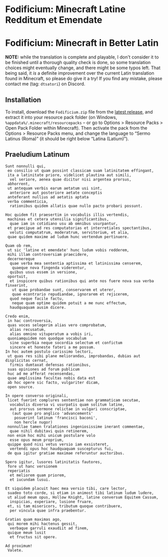# Fodificium: Minecraft Latine Redditum et Emendate

# Fodificium: Minecraft in Better Latin

**NOTE:** while the translation is complete and playable, I don't consider it to be finished until a thorough quality check is done, so some translation choices might eventually change, and there might be some typos left. That being said, it *is* a definite improvement over the current Latin translation found in Minecraft, so please do give it a try! If you find any mistake, please contact me (tag: `dtsatori`) on Discord.

## Installation

To install, download the `Fodificium.zip` file from the [latest release](https://github.com/DT-sama/Fodificium/releases), and extract it into your resource pack folder (on Windows, `%appdata%/.minecraft/resourcepacks` – or go to Options > Resource Packs > Open Pack Folder within Minecraft). Then activate the pack from the Options > Resource Packs menu, and change the language to “Sermo Latinus (Roma)” (it should be right below “Latina (Latium)”).

## Praeludium Latinum
```
Sunt nonnulli qui,
 eo consilio ut quam possint classicam suam latinitatem effingant,
 ita a latinitate priore, videlicet plautina aut simili,
  vel seriore, aenea quae dicitur nisi argentea prorsus,
 abhorrent,
 ut antequam verbis earum aetatum usi sint,
  anteriore aut posteriore aetate conceptis
 anteferant nullius ad aetatis aptata
 verba commenticia,
  rationibus quidem allatis quae nullo pacto probari possunt.

Hoc quidem fit praesertim in vocabulis illis vertendis,
 machinas et cetera utensilia significantibus,
  quae iam in cotidiano usu ab omnibus usurpantur,
 et praecipue ad res computatorias et interretiales spectantibus,
  veluti computatrum, moderatrum, servitorium, et alia,
 quae quidem maxime ad ludum hunc vertendum pertinuere.

Quam ob rem,
 ut sic 'latine et emendate' hunc ludum vobis redderem,
 mihi illam controversiam praecidere,
 decernereque
  quae verba mea sententia aptissima et latinissima censerem,
   quaeque nova fingenda viderentur,
  quibus usus essem in versione,
 oportuit,
  et inspicere quibus rationibus qui ante nos fuere nova sua verba finxerint,
   ut quae probandae sunt, conservarem et uterer,
   quae econtrario repudiandae, ignorarem et rejicerem,
  quod neque facile factu,
   neque quam optime quidem potuit a me nunc effectum,
  haudquaquam ausim dicere.

Credo enim,
 in hac controversia,
 quas voces selegerim alias vero comprobatum,
  alias recusatum,
  alias omnino vituperatum a vobis iri,
 quoniamquidem non quodque vocabulum
  sine superbia neque socordia selectum et confictum
  sincere et honeste fateri a me possum.
In hoc autem postulo carissimo lectori,
 ut quas res sibi plane meliorandas, improbandas, dubias aut displicitas cernat,
  firmis dumtaxat defensas rationibus,
 suas opiniones ad forum publicum
 huc ad me afferat recensendas,
 quae amplissima facultas nobis data est
 ab hoc opere sic facto, vulgariter dicam,
 open source.

In opere converso originali,
 licet fuerint complures sententiae non grammaticam secutae,
  vocabulis diversa vi usurpatis quam solitum latine,
  aut prorsus sermone relictae in vulgari conscriptae,
   (aut quae pro anglico 'advancements'
    posuerint latinum 'francisci baconi',
    non hercle nugor)
 nonnullae tamen tralationes ingeniosissime inerant commentae,
  quae nihil dubitavi quin retinerem,
 non enim hoc mihi unicum postulare volo
  esse opus meum proprium,
 quippe quod nisi vetus versio iam exsisteret,
  vertendi opus hoc haudquaquam suscepturus fui,
 de qua igitur gratiae maximae referuntur auctoribus.

Spero igitur, lusores latinitatis fautores,
 fore ut hanc versionem
 reperiatis
  et meliorem quam priorem,
  et iucundam lusui.

Et siquidem placuit haec mea versio tibi, care lector,
 suadeo toto corde, si etiam in animost tibi latinum ludum ludere,
 ut aliud meum opus, Hollow Knight, latine conversum Equitem Cassum,
  inspicias, experiare, lusione fruare,
 et, si tam misericors, tributum quoque contribuere,
  per vincula quae infra praebentur.

Gratias quam maximas ago,
 qui morem mihi hactenus gessit,
  verbaque garruli exaudiit ad finem,
 quique meum lusit
  et fructus sit opere.

Ad proximum!
 Valete.
```
